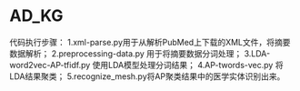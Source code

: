 # AD_KG
代码执行步骤：
1.xml-parse.py用于从解析PubMed上下载的XML文件，将摘要数据解析；
2.preprocessing-data.py 用于将摘要数据分词处理；
3.LDA-word2vec-AP-tfidf.py 使用LDA模型处理分词结果；
4.AP-twords-vec.py 将LDA结果聚类；
5.recognize_mesh.py将AP聚类结果中的医学实体识别出来。
